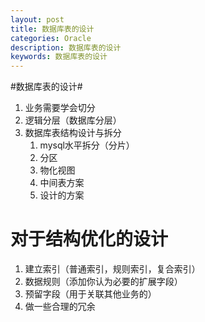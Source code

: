 ```yaml
---
layout: post
title: 数据库表的设计
categories: Oracle
description: 数据库表的设计
keywords: 数据库表的设计
---
```


#数据库表的设计#

1. 业务需要学会切分
2. 逻辑分层（数据库分层）
3. 数据库表结构设计与拆分
   1. mysql水平拆分（分片）
   2. 分区
   3. 物化视图
   4. 中间表方案
   5. 设计的方案

# 对于结构优化的设计 #

1. 建立索引（普通索引，规则索引，复合索引）
2. 数据规则（添加你认为必要的扩展字段）
3. 预留字段（用于关联其他业务的）
4. 做一些合理的冗余
   
    

